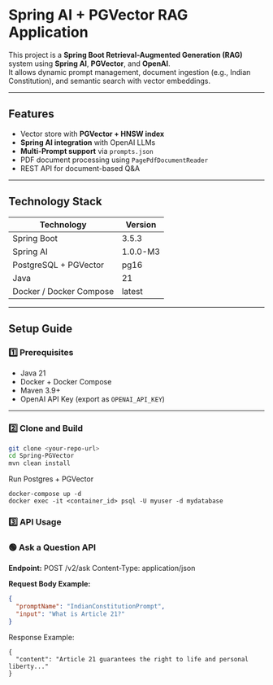 # Spring AI + PGVector RAG Application

This project is a **Spring Boot Retrieval-Augmented Generation (RAG)** system using **Spring AI**, **PGVector**, and **OpenAI**.  
It allows dynamic prompt management, document ingestion (e.g., Indian Constitution), and semantic search with vector embeddings.

---

## Features

- Vector store with **PGVector + HNSW index**
- **Spring AI integration** with OpenAI LLMs
- **Multi-Prompt support** via `prompts.json`
- PDF document processing using `PagePdfDocumentReader`
- REST API for document-based Q&A

---

## Technology Stack

| Technology            | Version   |
|----------------------|-----------|
| Spring Boot           | 3.5.3     |
| Spring AI             | 1.0.0-M3  |
| PostgreSQL + PGVector | pg16      |
| Java                  | 21        |
| Docker / Docker Compose | latest |

---

## Setup Guide

### 1️⃣ Prerequisites

- Java 21
- Docker + Docker Compose
- Maven 3.9+
- OpenAI API Key (export as `OPENAI_API_KEY`)

---

### 2️⃣ Clone and Build

```bash
git clone <your-repo-url>
cd Spring-PGVector
mvn clean install
````
Run Postgres + PGVector
```
docker-compose up -d
docker exec -it <container_id> psql -U myuser -d mydatabase
```
### 3️⃣ API Usage

### 🟢 Ask a Question API

**Endpoint:**
POST /v2/ask
Content-Type: application/json

**Request Body Example:**

```json
{
  "promptName": "IndianConstitutionPrompt",
  "input": "What is Article 21?"
}
```
Response Example:
```
{
  "content": "Article 21 guarantees the right to life and personal liberty..."
}
```